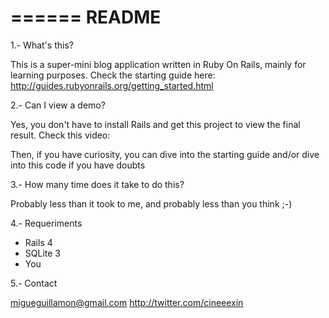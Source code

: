 ======
README
======



1.- What's this?

This is a super-mini blog application written in Ruby On Rails, mainly for learning purposes. Check the starting guide here: http://guides.rubyonrails.org/getting_started.html

2.- Can I view a demo?

Yes, you don't have to install Rails and get this project to view the final result. Check this video:

Then, if you have curiosity, you can dive into the starting guide and/or dive into this code if you have doubts

3.- How many time does it take to do this?
  
Probably less than it took to me, and probably less than you think ;-)

4.- Requeriments
   
 - Rails 4
 - SQLite 3
 - You
 
5.- Contact

migueguillamon@gmail.com
http://twitter.com/cineeexin

